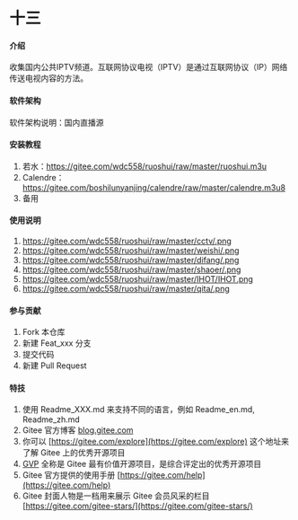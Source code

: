 # 十三

#### 介绍
收集国内公共IPTV频道。互联网协议电视（IPTV）是通过互联网协议（IP）网络传送电视内容的方法。

#### 软件架构
软件架构说明：国内直播源


#### 安装教程

1.  若水：https://gitee.com/wdc558/ruoshui/raw/master/ruoshui.m3u
2.  Calendre：https://gitee.com/boshilunyanjing/calendre/raw/master/calendre.m3u8
3.  备用

#### 使用说明

1.  https://gitee.com/wdc558/ruoshui/raw/master/cctv/.png
2.  https://gitee.com/wdc558/ruoshui/raw/master/weishi/.png
3.  https://gitee.com/wdc558/ruoshui/raw/master/difang/.png
4.  https://gitee.com/wdc558/ruoshui/raw/master/shaoer/.png
5.  https://gitee.com/wdc558/ruoshui/raw/master/IHOT/IHOT.png
6.  https://gitee.com/wdc558/ruoshui/raw/master/qita/.png

#### 参与贡献

1.  Fork 本仓库
2.  新建 Feat_xxx 分支
3.  提交代码
4.  新建 Pull Request


#### 特技

1.  使用 Readme\_XXX.md 来支持不同的语言，例如 Readme\_en.md, Readme\_zh.md
2.  Gitee 官方博客 [blog.gitee.com](https://blog.gitee.com)
3.  你可以 [https://gitee.com/explore](https://gitee.com/explore) 这个地址来了解 Gitee 上的优秀开源项目
4.  [GVP](https://gitee.com/gvp) 全称是 Gitee 最有价值开源项目，是综合评定出的优秀开源项目
5.  Gitee 官方提供的使用手册 [https://gitee.com/help](https://gitee.com/help)
6.  Gitee 封面人物是一档用来展示 Gitee 会员风采的栏目 [https://gitee.com/gitee-stars/](https://gitee.com/gitee-stars/)
